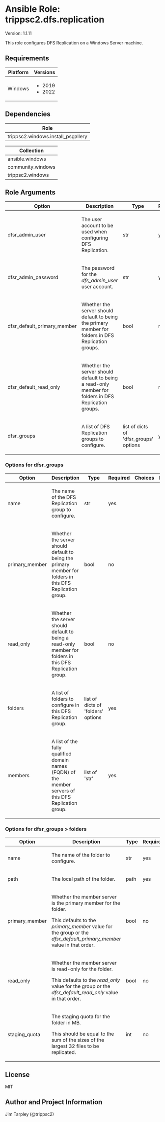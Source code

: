 <!-- BEGIN_ANSIBLE_DOCS -->

# Ansible Role: trippsc2.dfs.replication
Version: 1.1.11

This role configures DFS Replication on a Windows Server machine.

## Requirements

| Platform | Versions |
| -------- | -------- |
| Windows | <ul><li>2019</li><li>2022</li></ul> |

## Dependencies
| Role |
| ---- |
| trippsc2.windows.install_psgallery |

| Collection |
| ---------- |
| ansible.windows |
| community.windows |
| trippsc2.windows |

## Role Arguments
|Option|Description|Type|Required|Choices|Default|
|---|---|---|---|---|---|
| dfsr_admin_user | <p>The user account to be used when configuring DFS Replication.</p> | str | yes |  |  |
| dfsr_admin_password | <p>The password for the *dfs_admin_user* user account.</p> | str | yes |  |  |
| dfsr_default_primary_member | <p>Whether the server should default to being the primary member for folders in DFS Replication groups.</p> | bool | no |  |  |
| dfsr_default_read_only | <p>Whether the server should default to being a read-only member for folders in DFS Replication groups.</p> | bool | no |  | False |
| dfsr_groups | <p>A list of DFS Replication groups to configure.</p> | list of dicts of 'dfsr_groups' options | yes |  |  |

### Options for dfsr_groups
|Option|Description|Type|Required|Choices|Default|
|---|---|---|---|---|---|
| name | <p>The name of the DFS Replication group to configure.</p> | str | yes |  |  |
| primary_member | <p>Whether the server should default to being the primary member for folders in this DFS Replication group.</p> | bool | no |  |  |
| read_only | <p>Whether the server should default to being a read-only member for folders in this DFS Replication group.</p> | bool | no |  |  |
| folders | <p>A list of folders to configure in this DFS Replication group.</p> | list of dicts of 'folders' options | yes |  |  |
| members | <p>A list of the fully qualified domain names (FQDN) of the member servers of this DFS Replication group.</p> | list of 'str' | yes |  |  |

### Options for dfsr_groups > folders
|Option|Description|Type|Required|Choices|Default|
|---|---|---|---|---|---|
| name | <p>The name of the folder to configure.</p> | str | yes |  |  |
| path | <p>The local path of the folder.</p> | path | yes |  |  |
| primary_member | <p>Whether the member server is the primary member for the folder.</p><p>This defaults to the *primary_member* value for the group or the *dfsr_default_primary_member* value in that order.</p> | bool | no |  |  |
| read_only | <p>Whether the member server is read-only for the folder.</p><p>This defaults to the *read_only* value for the group or the *dfsr_default_read_only* value in that order.</p> | bool | no |  |  |
| staging_quota | <p>The staging quota for the folder in MB.</p><p>This should be equal to the sum of the sizes of the largest 32 files to be replicated.</p> | int | no |  | 4096 |


## License
MIT

## Author and Project Information
Jim Tarpley (@trippsc2)
<!-- END_ANSIBLE_DOCS -->
